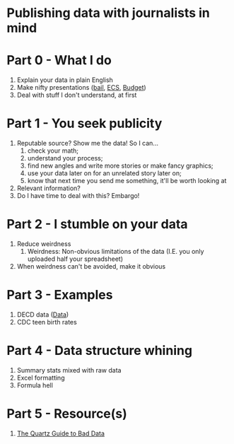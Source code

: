 # Publishing data with journalists in mind

# Part 0 - What I do
1. Explain your data in plain English
2. Make nifty presentations ([bail](https://jakekara.github.io/pretrial-slider/), [ECS](http://projects.ctmirror.org/content/trend/2016/10/excess_cost/), [Budget](https://jakekara.github.io/budget_petri/))
3. Deal with stuff I don't understand, at first

# Part 1 - You seek publicity
1. Reputable source? Show me the data! So I can...
   1. check your math;
   2. understand your process;
   3. find  new angles and write more stories or make fancy graphics;
   4. use your data later on for an unrelated story later on;
   5. know that next time you send me something, it'll be worth looking at
2. Relevant information?
3. Do I have time to deal with this? Embargo!

# Part 2 - I stumble on your data
1. Reduce weirdness
   1. Weirdness: Non-obvious limitations of the data (I.E. you only uploaded half your spreadsheet)
2. When weirdness can't be avoided, make it obvious

# Part 3 - Examples
1. DECD data ([Data](https://data.ct.gov/Business/Small-Business-Express-Tabulated-Data/565g-b4i4))
2. CDC teen birth rates 

# Part 4 - Data structure whining
1. Summary stats mixed with raw data
2. Excel formatting
3. Formula hell

# Part 5 - Resource(s)
1. [The Quartz Guide to Bad Data](https://github.com/Quartz/bad-data-guide/blob/master/README.md#rows-or-values-are-duplicated)